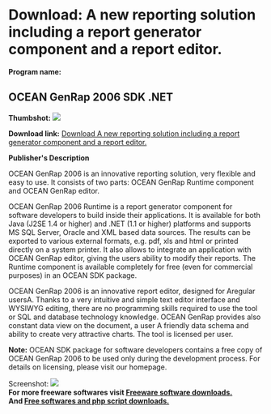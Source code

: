 # Download: A new reporting solution including a report generator component and a report editor.

**Program name:**

## OCEAN GenRap 2006 SDK .NET

  
**Thumbshot:** ![](http://www.freewarefiles.com/screenshot/oceangenrap_md.gif)   
  
**Download link:** [Download A new reporting solution including a report generator component and a report editor.](http://freesoftwares.boysofts.com/OCEAN-GenRap-SDK-NET_program_18039.html)  
  


**Publisher's Description**  
  


OCEAN GenRap 2006 is an innovative reporting solution, very flexible and easy to use. It consists of two parts: OCEAN GenRap Runtime component and OCEAN GenRap editor.  
  
OCEAN GenRap 2006 Runtime is a report generator component for software developers to build inside their applications. It is available for both Java (J2SE 1.4 or higher) and .NET (1.1 or higher) platforms and supports MS SQL Server, Oracle and XML based data sources. The results can be exported to various external formats, e.g. pdf, xls and html or printed directly on a system printer. It also allows to integrate an application with OCEAN GenRap editor, giving the users ability to modify their reports. The Runtime component is available completely for free (even for commercial purposes) in an OCEAN SDK package.   
  
OCEAN GenRap 2006 is an innovative report editor, designed for Aregular usersA. Thanks to a very intuitive and simple text editor interface and WYSIWYG editing, there are no programming skills required to use the tool or SQL and database technology knowledge. OCEAN GenRap provides also constant data view on the document, a user A friendly data schema and ability to create very attractive charts. The tool is licensed per user.   
  
**Note:** OCEAN SDK package for software developers contains a free copy of OCEAN GenRap 2006 to be used only during the development process. For details on licensing, please visit our homepage. 

  
  
Screenshot: ![](http://www.freewarefiles.com/screenshot/oceangenrap.gif)   
**For more freeware softwares visit [Freeware software downloads.](http://freesoftwares.boysofts.com/)**   
**And [Free softwares and php script downloads.](http://www.boysofts.com/)**
